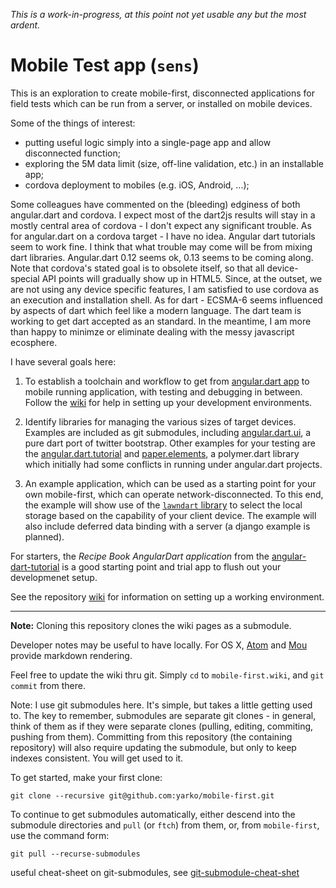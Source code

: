 <!--
A nice reference:
http://code.tutsplus.com/articles/team-collaboration-with-github--net-29876
-->
*This is a work-in-progress, at this point not yet usable
any but the most ardent.*

# Mobile Test app (`sens`)

This is an exploration to create mobile-first, disconnected
applications for field tests which can be run from a server,
or installed on mobile devices.

Some of the things of interest:

 * putting useful logic simply into a single-page app and allow disconnected function;
 * exploring the 5M data limit (size, off-line validation, etc.) in an installable app;
 * cordova deployment to mobiles (e.g. iOS, Android, ...);

Some colleagues have commented on the (bleeding) edginess
of both angular.dart and cordova.
I expect most of the dart2js results will stay in a mostly central
area of cordova - I don't expect any significant trouble.
As for angular.dart on a cordova target - I have no idea.
Angular dart tutorials seem to work fine.
I think that what trouble may come will be
from mixing dart libraries.
Angular.dart 0.12 seems ok, 0.13 seems to be coming along.
Note that cordova's stated goal is to obsolete itself,
so that all device-special
API points will gradually show up in HTML5.
Since, at the outset, we are not using any device specific features,
I am satisfied to use cordova as an execution and installation shell.
As for dart - ECSMA-6 seems influenced by aspects of dart which
feel like a modern language.
The dart team is working to get dart accepted as an standard.
In the meantime, I am more than happy to minimze or eliminate
dealing with the messy javascript ecosphere.

I have several goals here:

 1. To establish a toolchain and workflow to get from
    [angular.dart app](https://angulardart.org) to mobile
    running application, with testing and debugging in between.
    Follow the [wiki](https://github.com/yarko/mobile-first/wiki)
    for help in setting up your development environments.

 2. Identify libraries for managing
    the various sizes of target devices. Examples are
    included as git submodules, including
    [angular.dart.ui](http://akserg.github.io/angular.dart.ui.demo/build/index.html),
    a pure dart port of twitter bootstrap.
    Other examples for your testing are the
    [angular.dart.tutorial](https://angulardart.org/tutorial)
    and [paper.elements](https://github.com/dart-lang/paper-elements),
    a polymer.dart library which initially had some conflicts
    in running under angular.dart projects.

 3. An example application, which can be used as a starting point for your own
    mobile-first, which can operate network-disconnected.  To this end, the example
    will show use of the
    [`lawndart` library](http://blog.sethladd.com/2013/02/lawndart-helps-you-write-offline-web.html) to select the local storage based on
    the capability of your client device.  The example will also include deferred
    data binding with a server (a django example is planned).


For starters, the *Recipe Book AngularDart application* from the
[angular-dart-tutorial](https://angulardart.org/tutorial)
is a good starting point and trial app to flush out your developmenet setup.

See the repository [wiki](https://github.com/yarko/mobile-first/wiki)
for information on setting up a working environment.

----
**Note:** Cloning this repository clones the wiki pages as a submodule.

Developer notes may be useful to have locally.
For OS X, [Atom](https://atom.io/) and [Mou](http://mouapp.com)
provide markdown rendering.

Feel free to update the wiki thru git.
Simply `cd` to `mobile-first.wiki`, and `git commit` from there.

Note: I use git submodules here.
It's simple, but takes a little getting used to.
The key to remember, submodules are separate git clones - in general,
think of them
as if they were separate clones (pulling, editing, commiting, pushing from them).
Committing from this repository (the containing repository) will also
require updating the submodule, but only to keep indexes consistent.
You will get used to it.

To get started, make your first clone:

```
git clone --recursive git@github.com:yarko/mobile-first.git
```

To continue to get submodules automatically, either descend into the submodule
directories and `pull` (or `ftch`) from them,
or, from `mobile-first`, use the command form:

```
git pull --recurse-submodules
```

 useful cheat-sheet on git-submodules,
 see [git-submodule-cheat-shet](http://blog.jacius.info/git-submodule-cheat-sheet/)
